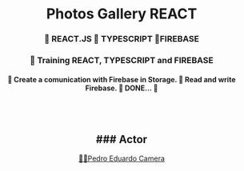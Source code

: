 <h1 align="center">Photos Gallery REACT</h1>

<h3 align="center">
    🔗 REACT.JS 🔗 TYPESCRIPT 🔗FIREBASE
</h3>

<h3 align="center">
    🔗 Training REACT, TYPESCRIPT and FIREBASE
</h3>

<h4 align="center"> 
	🚧 Create a comunication with Firebase in Storage.
  🚧 Read and write Firebase.
  🚀 DONE...  🚧
</h4>



<br><br>

<h2 align="center"> ### Actor</h2>

<p align="center">
 <a href="https://www.linkedin.com/in/pedro-eduardo-camera/" title="Pedro Eduardo Camera">🚀🚀Pedro Eduardo Camera </a><br />
 <br />


</p>